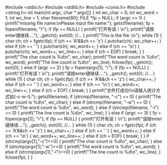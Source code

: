 #include <stdio.h>
#include <stdlib.h>
#include <conio.h>
#include <string.h>
int main(int argc, char * argv[])
{
    int wc_char = 0;
    int wc_word = 1;
    int wc_line = 1;
    char filename[80];
    FILE *fp = NULL;
    if (argc == 1)
    {
        printf("missing file name:\nPlease input file name:");
        gets(filename);
        fp = fopen(filename, "r");
        if (fp == NULL)
        {
            printf("打开有误！\n");
            printf("请按enter键继续....");
            _getch();
            exit(0);
            //...
        }
        printf("This is the file :\n");
        while (1)
        {
            char ch;
            ch = fgetc(fp);
            if (ch >= 'A'&&ch <= 'z')
            {
                putchar(ch);
                wc_char++;
            }
            else if (ch == ' ')
            {
                putchar(ch);
                wc_word++;
            }
            else if (ch == '\n')
            {
                putchar(ch);
                wc_word++;
                wc_line++;
            }
            else if (ch = EOF)
            {
                break;
            }
        }
        printf("The char count is %d\n", wc_char);
        printf("The word count is %d\n", wc_word);
        printf("The line count is %d\n", wc_line);
        fclose(fp);
        _getch();
        exit(0);
    }
    else if (argc == 2)
    {
        fp = fopen(argv[1], "r");
        if (fp == NULL)
        {
            printf("打开有误！\n");
            printf("请按enter键继续....");
            _getch();
            exit(0);
            //...
        }
        while (1)
        {
            char ch;
            ch = fgetc(fp);
            if (ch >= 'A'&&ch <= 'z')
            {
                wc_char++;
            }
            else if (ch == ' ')
            {
                wc_word++;
            }
            else if (ch == '\n')
            {
                wc_word++;
                wc_line++;
            }
            else if (ch = EOF)
            {
                break;
            }
        }
        printf("文件打成功!\n请输入统计方式如(-c\-w\-l):");
        gets(filename);
        if (strcmp(filename, "-c") == 0)
        {
            printf("The char count is %d\n", wc_char);
        }
        else if (strcmp(filename, "-w") == 0)
        {
            printf("The word count is %d\n", wc_word);
        }
        else if (strcmp(filename, "-l") == 0)
        {
            printf("The line count is %d\n", wc_line);
        }
    }
    else if (argc == 3)
    {
        fp = fopen(argv[2], "r");
        if (fp == NULL)
        {
            printf("打开有误！\n");
            printf("请按enter键继续....");
            _getch();
            exit(0);
            //...
        }
        while (1)
        {
            char ch;
            ch = fgetc(fp);
            if (ch >= 'A'&&ch <= 'z')
            {
                wc_char++;
            }
            else if (ch == ' ')
            {
                wc_word++;
            }
            else if (ch == '\n')
            {
                wc_word++;
                wc_line++;
            }
            else if (ch = EOF)
            {
                break;
            }
        }
        if (strcmp(argv[1],"-c")==0)
        {
            printf("The char count is %d\n", wc_char);
        }
        else if (strcmp(argv[1],"-w")==0)
        {
            printf("The word count is %d\n", wc_word);
        }
        else if (strcmp(argv[1],"-l")==0)
        {
            printf("The line count is %d\n", wc_line);
        }
        fclose(fp);
    }
}